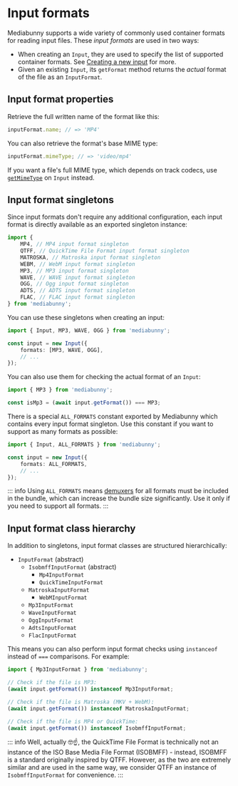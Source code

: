 # Input formats

Mediabunny supports a wide variety of commonly used container formats for reading input files. These *input formats* are used in two ways:
- When creating an `Input`, they are used to specify the list of supported container formats. See [Creating a new input](./reading-media-files#creating-a-new-input) for more.
- Given an existing `Input`, its `getFormat` method returns the *actual* format of the file as an `InputFormat`.

## Input format properties

Retrieve the full written name of the format like this:
```ts
inputFormat.name; // => 'MP4'
```

You can also retrieve the format's base MIME type:
```ts
inputFormat.mimeType; // => 'video/mp4'
```

If you want a file's full MIME type, which depends on track codecs, use [`getMimeType`](./reading-media-files#reading-file-metadata) on `Input` instead.

## Input format singletons

Since input formats don't require any additional configuration, each input format is directly available as an exported singleton instance:
```ts
import {
	MP4, // MP4 input format singleton
	QTFF, // QuickTime File Format input format singleton
	MATROSKA, // Matroska input format singleton
	WEBM, // WebM input format singleton
	MP3, // MP3 input format singleton
	WAVE, // WAVE input format singleton
	OGG, // Ogg input format singleton
	ADTS, // ADTS input format singleton
	FLAC, // FLAC input format singleton
} from 'mediabunny';
```

You can use these singletons when creating an input:
```ts
import { Input, MP3, WAVE, OGG } from 'mediabunny';

const input = new Input({
	formats: [MP3, WAVE, OGG],
	// ...
});
```

You can also use them for checking the actual format of an `Input`:
```ts
import { MP3 } from 'mediabunny';

const isMp3 = (await input.getFormat()) === MP3;
```

There is a special `ALL_FORMATS` constant exported by Mediabunny which contains every input format singleton. Use this constant if you want to support as many formats as possible:
```ts
import { Input, ALL_FORMATS } from 'mediabunny';

const input = new Input({
	formats: ALL_FORMATS,
	// ...
});
```

::: info
Using `ALL_FORMATS` means [demuxers](https://en.wikipedia.org/wiki/Demultiplexer_(media_file)) for all formats must be included in the bundle, which can increase the bundle size significantly. Use it only if you need to support all formats.
:::

## Input format class hierarchy

In addition to singletons, input format classes are structured hierarchically:
- `InputFormat` (abstract)
	- `IsobmffInputFormat` (abstract)
		- `Mp4InputFormat`
		- `QuickTimeInputFormat`
	- `MatroskaInputFormat`
		- `WebMInputFormat`
	- `Mp3InputFormat`
	- `WaveInputFormat`
	- `OggInputFormat`
	- `AdtsInputFormat`
	- `FlacInputFormat`

This means you can also perform input format checks using `instanceof` instead of `===` comparisons. For example:
```ts
import { Mp3InputFormat } from 'mediabunny';

// Check if the file is MP3:
(await input.getFormat()) instanceof Mp3InputFormat;

// Check if the file is Matroska (MKV + WebM):
(await input.getFormat()) instanceof MatroskaInputFormat;

// Check if the file is MP4 or QuickTime:
(await input.getFormat()) instanceof IsobmffInputFormat;
```

::: info
Well, actually 🤓☝️, the QuickTime File Format is technically not an instance of the ISO Base Media File Format (ISOBMFF) - instead, ISOBMFF is a standard originally inspired by QTFF. However, as the two are extremely similar and are used in the same way, we consider QTFF an instance of `IsobmffInputFormat` for convenience.
:::